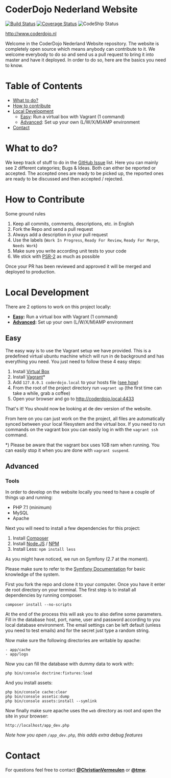 # CoderDojo Nederland Website

[![Build Status](https://travis-ci.org/CoderDojoNederland/Website.svg?branch=master)](https://travis-ci.org/CoderDojoNederland/Website)
[![Coverage Status](https://coveralls.io/repos/CoderDojoNederland/website/badge.svg?branch=master&service=github)](https://coveralls.io/github/CoderDojoNederland/website?branch=master)
![CodeShip Status](https://codeship.com/projects/213733/status?branch=master)

http://www.coderdojo.nl

Welcome in the CoderDojo Nederland Website repository. The website is completely open source which means anybody can contribute to it. We welcome everybody to do so and send us a pull request to bring it into master and have it deployed. In order to do so, here are the basics you need to know.

# Table of Contents

- [What to do?](#what-to-do)
- [How to contribute](#how-to-contribute)
- [Local Development](#local-development)
  - [Easy](#easy): Run a virtual box with Vagrant (1 command)
  - [Advanced](#advanced): Set up your own (L/W/X/M)AMP environment
- [Contact](#contact)

# What to do?

We keep track of stuff to do in the [GitHub Issue](https://github.com/CoderDojoNederland/website/issues) list. Here you can mainly see 2 different categories; Bugs & Ideas. Both can either be reported or accepted. The accepted ones are ready to be picked up, the reported ones are ready to be discussed and then accepted / rejected.

# How to Contribute

Some ground rules

1. Keep all commits, comments, descriptions, etc. in English
2. Fork the Repo and send a pull request
3. Always add a description in your pull request
4. Use the labels (`Work In Progress`, `Ready For Review`, `Ready For Merge`, `Needs Work`)
5. Make sure you write according unit tests to your code
6. We stick with [PSR-2](https://github.com/php-fig/fig-standards/blob/master/accepted/PSR-2-coding-style-guide.md) as much as possible

Once your PR has been reviewed and approved it will be merged and deployed to production.

# Local Development

There are 2 options to work on this project locally:

- **[Easy](#easy):** Run a virtual box with Vagrant (1 command)
- **[Advanced](#advanced):** Set up your own (L/W/X/M)AMP environment

## Easy

The easy way is to use the Vagrant setup we have provided. This is a predefined virtual ubuntu machine which will run in de background and has everything you need. You just need to follow these 4 easy steps:

1. Install [Virtual Box](https://www.virtualbox.org/wiki/Downloads)
2. Install [Vagrant](https://www.vagrantup.com/downloads.html)*
3. Add `127.0.0.1 coderdojo.local` to your hosts file ([see how](http://support.hostgator.com/articles/general-help/technical/how-do-i-change-my-hosts-file))
4. From the root of the project directory run `vagrant up` (the first time can take a while, grab a coffee)
5. Open your browser and go to http://coderdojo.local:4433

That's it! You should now be looking at de dev version of the website.

From here on you can just work on the the project, all files are automatically synced between your local filesystem and the virtual box. If you need to run commands on the vagrant box you can easily log in with the `vagrant ssh` command.

*) Please be aware that the vagrant box uses 1GB ram when running. You can easily stop it when you are done with `vagrant suspend`.

## Advanced

### Tools

In order to develop on the website locally you need to have a couple of things up and running:

- PHP 7.1 (minimum)
- MySQL
- Apache

Next you will need to install a few dependencies for this project:

1. Install [Composer](http://getcomposer.org)
2. Install [Node.JS](http://nodejs.org) / [NPM](http://npmjs.com)
3. Install Less: `npm install less`

As you might have noticed, we run on Symfony (2.7 at the moment).

Please make sure to refer to the [Symfony Documentation](http://symfony.com) for basic knowledge of the system.

First you fork the repo and clone it to your computer. Once you have it enter de root directory on your terminal. The first step is to install all dependencies by running composer.

```
composer install --no-scripts
```

At the end of the process this will ask you to also define some parameters. Fill in the database host, port, name, user and password according to you local database environment. The email settings can be left default (unless you need to test emails) and for the secret just type a random string.

Now make sure the following directories are writable by apache:

```
- app/cache
- app/logs
```

Now you can fill the database with dummy data to work with:

```
php bin/console doctrine:fixtures:load
```

And you install assets:

```
php bin/console cache:clear
php bin/console assetic:dump
php bin/console assets:install --symlink
```

Now finally make sure apache uses the `web` directory as root and open the site in your browser:

```
http://localhost/app_dev.php
```

*Note how you open `/app_dev.php`, this adds extra debug features*

# Contact

For questions feel free to contact **[@ChristianVermeulen](http://github.com/christianvermeulen)** or **[@tmw](http://github.com/tmw)**.
